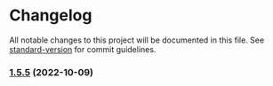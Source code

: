 # Changelog

All notable changes to this project will be documented in this file. See [standard-version](https://github.com/conventional-changelog/standard-version) for commit guidelines.

### [1.5.5](https://github.com/KagariSoft/csc/compare/v1.5.3...v1.5.5) (2022-10-09)
